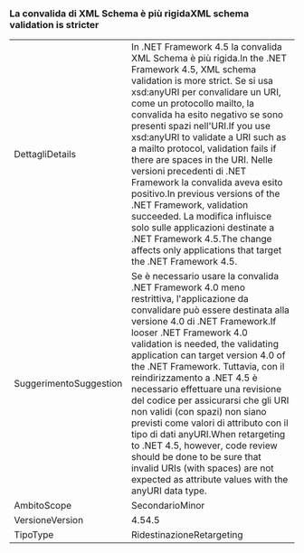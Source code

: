 ### <a name="xml-schema-validation-is-stricter"></a><span data-ttu-id="3ab92-101">La convalida di XML Schema è più rigida</span><span class="sxs-lookup"><span data-stu-id="3ab92-101">XML schema validation is stricter</span></span>

|   |   |
|---|---|
|<span data-ttu-id="3ab92-102">Dettagli</span><span class="sxs-lookup"><span data-stu-id="3ab92-102">Details</span></span>|<span data-ttu-id="3ab92-103">In .NET Framework 4.5 la convalida XML Schema è più rigida.</span><span class="sxs-lookup"><span data-stu-id="3ab92-103">In the .NET Framework 4.5, XML schema validation is more strict.</span></span> <span data-ttu-id="3ab92-104">Se si usa xsd:anyURI per convalidare un URI, come un protocollo mailto, la convalida ha esito negativo se sono presenti spazi nell'URI.</span><span class="sxs-lookup"><span data-stu-id="3ab92-104">If you use xsd:anyURI to validate a URI such as a mailto protocol, validation fails if there are spaces in the URI.</span></span> <span data-ttu-id="3ab92-105">Nelle versioni precedenti di .NET Framework la convalida aveva esito positivo.</span><span class="sxs-lookup"><span data-stu-id="3ab92-105">In previous versions of the .NET Framework, validation succeeded.</span></span> <span data-ttu-id="3ab92-106">La modifica influisce solo sulle applicazioni destinate a .NET Framework 4.5.</span><span class="sxs-lookup"><span data-stu-id="3ab92-106">The change affects only applications that target the .NET Framework 4.5.</span></span>|
|<span data-ttu-id="3ab92-107">Suggerimento</span><span class="sxs-lookup"><span data-stu-id="3ab92-107">Suggestion</span></span>|<span data-ttu-id="3ab92-108">Se è necessario usare la convalida .NET Framework 4.0 meno restrittiva, l'applicazione da convalidare può essere destinata alla versione 4.0 di .NET Framework.</span><span class="sxs-lookup"><span data-stu-id="3ab92-108">If looser .NET Framework 4.0 validation is needed, the validating application can target version 4.0 of the .NET Framework.</span></span> <span data-ttu-id="3ab92-109">Tuttavia, con il reindirizzamento a .NET 4.5 è necessario effettuare una revisione del codice per assicurarsi che gli URI non validi (con spazi) non siano previsti come valori di attributo con il tipo di dati anyURI.</span><span class="sxs-lookup"><span data-stu-id="3ab92-109">When retargeting to .NET 4.5, however, code review should be done to be sure that invalid URIs (with spaces) are not expected as attribute values with the anyURI data type.</span></span>|
|<span data-ttu-id="3ab92-110">Ambito</span><span class="sxs-lookup"><span data-stu-id="3ab92-110">Scope</span></span>|<span data-ttu-id="3ab92-111">Secondario</span><span class="sxs-lookup"><span data-stu-id="3ab92-111">Minor</span></span>|
|<span data-ttu-id="3ab92-112">Versione</span><span class="sxs-lookup"><span data-stu-id="3ab92-112">Version</span></span>|<span data-ttu-id="3ab92-113">4.5</span><span class="sxs-lookup"><span data-stu-id="3ab92-113">4.5</span></span>|
|<span data-ttu-id="3ab92-114">Tipo</span><span class="sxs-lookup"><span data-stu-id="3ab92-114">Type</span></span>|<span data-ttu-id="3ab92-115">Ridestinazione</span><span class="sxs-lookup"><span data-stu-id="3ab92-115">Retargeting</span></span>|

